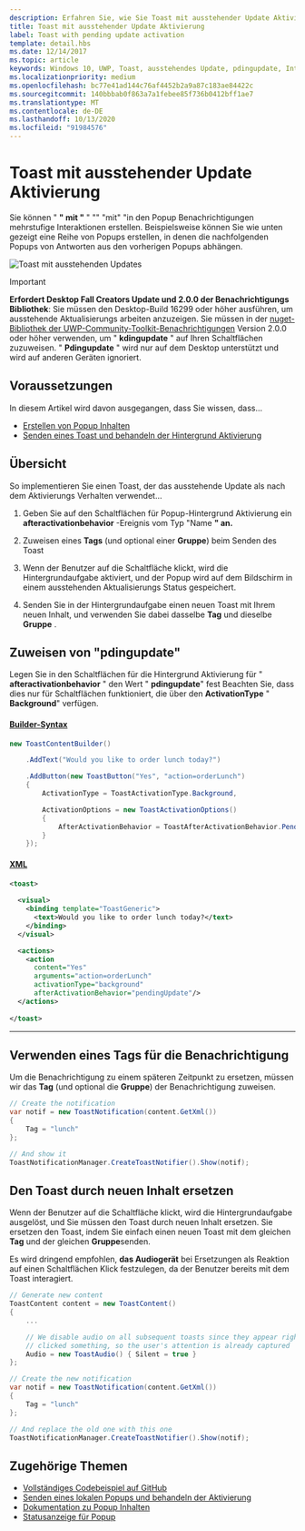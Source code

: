 ```yaml
---
description: Erfahren Sie, wie Sie Toast mit ausstehender Update Aktivierung verwenden können, um Interaktionen mit mehreren Schritten in ihren Popup Benachrichtigungen zu erstellen.
title: Toast mit ausstehender Update Aktivierung
label: Toast with pending update activation
template: detail.hbs
ms.date: 12/14/2017
ms.topic: article
keywords: Windows 10, UWP, Toast, ausstehendes Update, pdingupdate, Interaktivität mit mehreren Schritten, Interaktionen mit mehreren Schritten
ms.localizationpriority: medium
ms.openlocfilehash: bc77e41ad144c76af4452b2a9a87c183ae84422c
ms.sourcegitcommit: 140bbbab0f863a7a1febee85f736b0412bff1ae7
ms.translationtype: MT
ms.contentlocale: de-DE
ms.lasthandoff: 10/13/2020
ms.locfileid: "91984576"
---
```

# <a name="toast-with-pending-update-activation"></a>Toast mit ausstehender Update Aktivierung

Sie können " **" mit "** " "" "mit" "in den Popup Benachrichtigungen mehrstufige Interaktionen erstellen. Beispielsweise können Sie wie unten gezeigt eine Reihe von Popups erstellen, in denen die nachfolgenden Popups von Antworten aus den vorherigen Popups abhängen.

![Toast mit ausstehenden Updates](images/toast-pendingupdate.gif)

> [!IMPORTANT]
> **Erfordert Desktop Fall Creators Update und 2.0.0 der Benachrichtigungs Bibliothek**: Sie müssen den Desktop-Build 16299 oder höher ausführen, um ausstehende Aktualisierungs arbeiten anzuzeigen. Sie müssen in der [nuget-Bibliothek der UWP-Community-Toolkit-Benachrichtigungen](https://www.nuget.org/packages/Microsoft.Toolkit.Uwp.Notifications/) Version 2.0.0 oder höher verwenden, um " **kdingupdate** " auf Ihren Schaltflächen zuzuweisen. " **Pdingupdate** " wird nur auf dem Desktop unterstützt und wird auf anderen Geräten ignoriert.


## <a name="prerequisites"></a>Voraussetzungen

In diesem Artikel wird davon ausgegangen, dass Sie wissen, dass...

- [Erstellen von Popup Inhalten](adaptive-interactive-toasts.md)
- [Senden eines Toast und behandeln der Hintergrund Aktivierung](send-local-toast.md)


## <a name="overview"></a>Übersicht

So implementieren Sie einen Toast, der das ausstehende Update als nach dem Aktivierungs Verhalten verwendet...

1. Geben Sie auf den Schaltflächen für Popup-Hintergrund Aktivierung ein **afteractivationbehavior** -Ereignis vom Typ "Name **" an.**

2. Zuweisen eines **Tags** (und optional einer **Gruppe**) beim Senden des Toast

3. Wenn der Benutzer auf die Schaltfläche klickt, wird die Hintergrundaufgabe aktiviert, und der Popup wird auf dem Bildschirm in einem ausstehenden Aktualisierungs Status gespeichert.

4. Senden Sie in der Hintergrundaufgabe einen neuen Toast mit Ihrem neuen Inhalt, und verwenden Sie dabei dasselbe **Tag** und dieselbe **Gruppe** .


## <a name="assign-pendingupdate"></a>Zuweisen von "pdingupdate"

Legen Sie in den Schaltflächen für die Hintergrund Aktivierung für " **afteractivationbehavior** " den Wert " **pdingupdate**" fest Beachten Sie, dass dies nur für Schaltflächen funktioniert, die über den **ActivationType** " **Background**" verfügen.

#### <a name="builder-syntax"></a>[Builder-Syntax](#tab/builder-syntax)

```csharp
new ToastContentBuilder()

    .AddText("Would you like to order lunch today?")

    .AddButton(new ToastButton("Yes", "action=orderLunch")
    {
        ActivationType = ToastActivationType.Background,

        ActivationOptions = new ToastActivationOptions()
        {
            AfterActivationBehavior = ToastAfterActivationBehavior.PendingUpdate
        }
    });
```

#### <a name="xml"></a>[XML](#tab/xml)

```xml
<toast>
  
  <visual>
    <binding template="ToastGeneric">
      <text>Would you like to order lunch today?</text>
    </binding>
  </visual>

  <actions>
    <action
      content="Yes"
      arguments="action=orderLunch"
      activationType="background"
      afterActivationBehavior="pendingUpdate"/>
  </actions>
  
</toast>
```

---


## <a name="use-a-tag-on-the-notification"></a>Verwenden eines Tags für die Benachrichtigung

Um die Benachrichtigung zu einem späteren Zeitpunkt zu ersetzen, müssen wir das **Tag** (und optional die **Gruppe**) der Benachrichtigung zuweisen.

```csharp
// Create the notification
var notif = new ToastNotification(content.GetXml())
{
    Tag = "lunch"
};

// And show it
ToastNotificationManager.CreateToastNotifier().Show(notif);
```


## <a name="replace-the-toast-with-new-content"></a>Den Toast durch neuen Inhalt ersetzen

Wenn der Benutzer auf die Schaltfläche klickt, wird die Hintergrundaufgabe ausgelöst, und Sie müssen den Toast durch neuen Inhalt ersetzen. Sie ersetzen den Toast, indem Sie einfach einen neuen Toast mit dem gleichen **Tag** und der gleichen **Gruppe**senden.

Es wird dringend empfohlen, **das Audiogerät** bei Ersetzungen als Reaktion auf einen Schaltflächen Klick festzulegen, da der Benutzer bereits mit dem Toast interagiert.

```csharp
// Generate new content
ToastContent content = new ToastContent()
{
    ...

    // We disable audio on all subsequent toasts since they appear right after the user
    // clicked something, so the user's attention is already captured
    Audio = new ToastAudio() { Silent = true }
};

// Create the new notification
var notif = new ToastNotification(content.GetXml())
{
    Tag = "lunch"
};

// And replace the old one with this one
ToastNotificationManager.CreateToastNotifier().Show(notif);
```


## <a name="related-topics"></a>Zugehörige Themen

- [Vollständiges Codebeispiel auf GitHub](https://github.com/WindowsNotifications/quickstart-toast-pending-update)
- [Senden eines lokalen Popups und behandeln der Aktivierung](send-local-toast.md)
- [Dokumentation zu Popup Inhalten](adaptive-interactive-toasts.md)
- [Statusanzeige für Popup](toast-progress-bar.md)